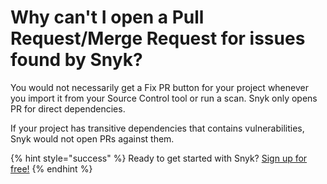 # Why can't I open a Pull Request/Merge Request for issues found by Snyk?

You would not necessarily get a Fix PR button for your project whenever you import it from your Source Control tool or run a scan. Snyk only opens PR for direct dependencies.

If your project has transitive dependencies that contains vulnerabilities, Snyk would not open PRs against them.

{% hint style="success" %}
Ready to get started with Snyk? [Sign up for free!](https://snyk.io/login?cta=sign-up&loc=footer&page=support_docs_page/)
{% endhint %}

